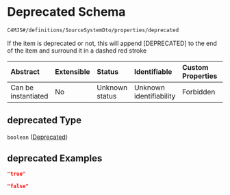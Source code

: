 # Deprecated Schema

```txt
C4MJS#/definitions/SourceSystemDto/properties/deprecated
```

If the item is deprecated or not, this will append \[DEPRECATED] to the end of the item and surround it in a dashed red stroke

| Abstract            | Extensible | Status         | Identifiable            | Custom Properties | Additional Properties | Access Restrictions | Defined In                                                                            |
| :------------------ | :--------- | :------------- | :---------------------- | :---------------- | :-------------------- | :------------------ | :------------------------------------------------------------------------------------ |
| Can be instantiated | No         | Unknown status | Unknown identifiability | Forbidden         | Allowed               | none                | [source-workspace.schema.json\*](source-workspace.schema.json "open original schema") |

## deprecated Type

`boolean` ([Deprecated](source-workspace-definitions-system-properties-deprecated.md))

## deprecated Examples

```json
"true"
```

```json
"false"
```
